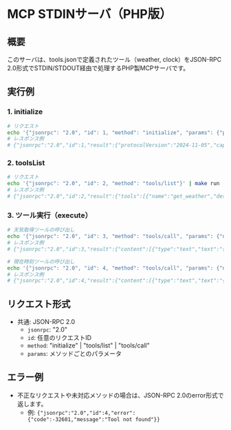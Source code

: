 # MCP STDINサーバ（PHP版）

## 概要

このサーバは、tools.jsonで定義されたツール（weather, clock）をJSON-RPC 2.0形式でSTDIN/STDOUT経由で処理するPHP製MCPサーバです。

## 実行例

### 1. initialize
```sh
# リクエスト
echo '{"jsonrpc": "2.0", "id": 1, "method": "initialize", "params": {"protocolVersion": "2024-11-05", "clientInfo": {"name": "test-client", "version": "0.1.0"}}}' | make run
# レスポンス例
# {"jsonrpc":"2.0","id":1,"result":{"protocolVersion":"2024-11-05","capabilities":{"tools":{"listChanged":false}},"serverInfo":{"name":"mcp-tools-php","version":"0.0.1"}}}
```

### 2. toolsList
```sh
# リクエスト
echo '{"jsonrpc": "2.0", "id": 2, "method": "tools/list"}' | make run 
# レスポンス例
# {"jsonrpc":"2.0","id":2,"result":{"tools":[{"name":"get_weather","description":"都市の天気を取得します","inputSchema":{"type":"object","properties":{"location":{"type":"string","description":"都市名 (例: Tokyo,JP)"}},"required":["location"]}},{"name":"now","description":"現在の時刻を取得します","inputSchema":{"type":"object","properties":{"timezone":{"type":"string","description":"タイムゾーン (例: Asia\/Tokyo)"}},"required":["timezone"]}}]}}
```

### 3. ツール実行（execute）
```sh
# 天気取得ツールの呼び出し
echo '{"jsonrpc": "2.0", "id": 3, "method": "tools/call", "params": {"name": "weather", "arguments": {"location": "Tokyo,JP"}}}' | make run
# レスポンス例
# {"jsonrpc":"2.0","id":3,"result":{"content":[{"type":"text","text":"{\"location\":\"Tokyo,JP\",\"weather\":\"\\u6674\\u308c\",\"temperature\":\"25\",\"unit\":\"C\"}"}]}}

# 現在時刻ツールの呼び出し
echo '{"jsonrpc": "2.0", "id": 4, "method": "tools/call", "params": {"name": "clock", "arguments":{"timezone": "Asia/Tokyo"}}}' | make run
# レスポンス例
# {"jsonrpc":"2.0","id":4,"result":{"content":[{"type":"text","text":"{\"timezone\":\"Asia\\\/Tokyo\",\"now\":\"2025-05-11 00:08:43\"}"}]}}
```

## リクエスト形式

- 共通: JSON-RPC 2.0
  - `jsonrpc`: "2.0"
  - `id`: 任意のリクエストID
  - `method`: "initialize" | "tools/list" | "tools/call"
  - `params`: メソッドごとのパラメータ

## エラー例

- 不正なリクエストや未対応メソッドの場合は、JSON-RPC 2.0のerror形式で返します。
  - 例: ```{"jsonrpc":"2.0","id":4,"error":{"code":-32601,"message":"Tool not found"}}``` 
